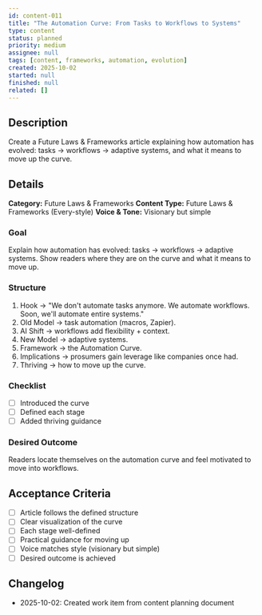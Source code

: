 ```yaml
---
id: content-011
title: "The Automation Curve: From Tasks to Workflows to Systems"
type: content
status: planned
priority: medium
assignee: null
tags: [content, frameworks, automation, evolution]
created: 2025-10-02
started: null
finished: null
related: []
---
```


## Description

Create a Future Laws & Frameworks article explaining how automation has evolved: tasks → workflows → adaptive systems, and what it means to move up the curve.

## Details

**Category:** Future Laws & Frameworks
**Content Type:** Future Laws & Frameworks (Every-style)
**Voice & Tone:** Visionary but simple

### Goal
Explain how automation has evolved: tasks → workflows → adaptive systems. Show readers where they are on the curve and what it means to move up.

### Structure
1. Hook → "We don't automate tasks anymore. We automate workflows. Soon, we'll automate entire systems."
2. Old Model → task automation (macros, Zapier).
3. AI Shift → workflows add flexibility + context.
4. New Model → adaptive systems.
5. Framework → the Automation Curve.
6. Implications → prosumers gain leverage like companies once had.
7. Thriving → how to move up the curve.

### Checklist
- [ ] Introduced the curve
- [ ] Defined each stage
- [ ] Added thriving guidance

### Desired Outcome
Readers locate themselves on the automation curve and feel motivated to move into workflows.

## Acceptance Criteria

- [ ] Article follows the defined structure
- [ ] Clear visualization of the curve
- [ ] Each stage well-defined
- [ ] Practical guidance for moving up
- [ ] Voice matches style (visionary but simple)
- [ ] Desired outcome is achieved

## Changelog

- 2025-10-02: Created work item from content planning document
